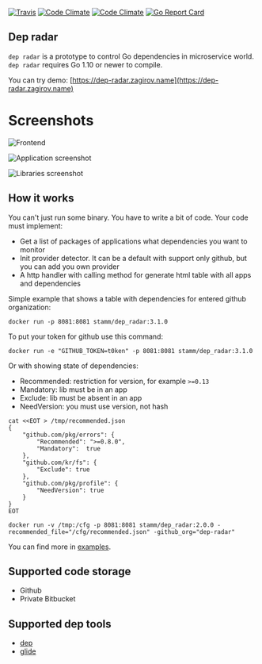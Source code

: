 [![Travis](https://img.shields.io/travis/stamm/dep_radar.svg?style=flat-square)](https://travis-ci.org/stamm/dep_radar)
[![Code Climate](https://img.shields.io/codeclimate/github/stamm/dep_radar.svg?style=flat-square)](https://codeclimate.com/github/stamm/dep_radar)
[![Code Climate](https://img.shields.io/codeclimate/coverage/github/stamm/dep_radar.svg?style=flat-square)](https://codeclimate.com/github/stamm/dep_radar/coverage)
[![Go Report Card](https://goreportcard.com/badge/github.com/stamm/dep_radar)](https://goreportcard.com/report/github.com/stamm/dep_radar)

## Dep radar
`dep radar` is a prototype to control Go dependencies in microservice world.
`dep radar` requires Go 1.10 or newer to compile.

You can try demo: [https://dep-radar.zagirov.name](https://dep-radar.zagirov.name)

# Screenshots
![Frontend](https://github.com/stamm/dep_radar/raw/master/docs/3.0.png)

![Application screenshot](https://github.com/stamm/dep_radar/raw/master/docs/apps.png)

![Libraries screenshot](https://github.com/stamm/dep_radar/raw/master/docs/libs.png)

## How it works
You can't just run some binary. You have to write a bit of code.
Your code must implement:
* Get a list of packages of applications what dependencies you want to monitor
* Init provider detector. It can be a default with support only github, but you can add you own provider
* A http handler with calling method for generate html table with all apps and dependencies

Simple example that shows a table with dependencies for entered github organization:

`docker run -p 8081:8081 stamm/dep_radar:3.1.0`

To put your token for github use this command:

`docker run -e "GITHUB_TOKEN=t0ken" -p 8081:8081 stamm/dep_radar:3.1.0`


Or with showing state of dependencies:

* Recommended: restriction for version, for example `>=0.13`
* Mandatory: lib must be in an app
* Exclude: lib must be absent in an app
* NeedVersion: you must use version, not hash


```
cat <<EOT > /tmp/recommended.json
{
	"github.com/pkg/errors": {
		"Recommended": ">=0.8.0",
		"Mandatory":  true
	},
	"github.com/kr/fs": {
		"Exclude": true
	},
	"github.com/pkg/profile": {
		"NeedVersion": true
	}
}
EOT
```

`docker run -v /tmp:/cfg -p 8081:8081 stamm/dep_radar:2.0.0 -recommended_file="/cfg/recommended.json" -github_org="dep-radar"`


You can find more in [examples](examples/).



## Supported code storage
* Github
* Private Bitbucket

## Supported dep tools
* [dep](https://github.com/golang/dep)
* [glide](https://github.com/Masterminds/glide)
